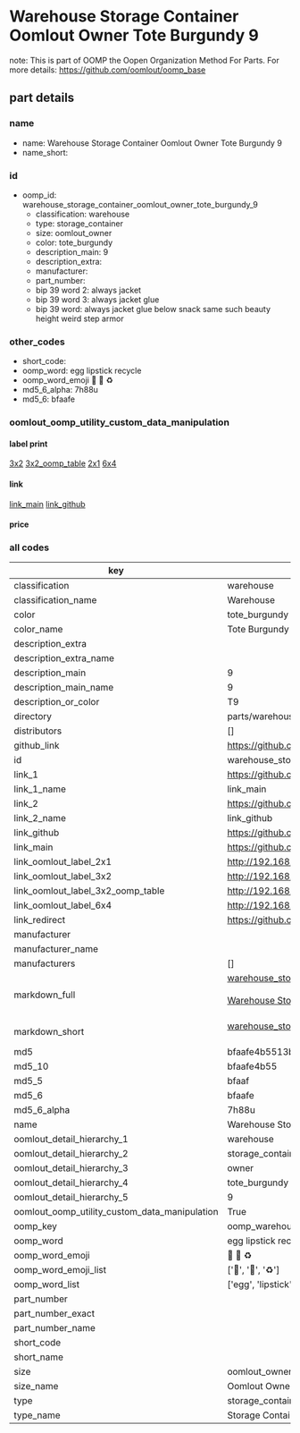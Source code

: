 # Warehouse Storage Container Oomlout Owner Tote Burgundy 9  

note: This is part of OOMP the Oopen Organization Method For Parts. For more details: https://github.com/oomlout/oomp_base

##  part details
  







### name
* name: Warehouse Storage Container Oomlout Owner Tote Burgundy 9
* name_short: 
### id
* oomp_id: warehouse_storage_container_oomlout_owner_tote_burgundy_9
  * classification: warehouse
  * type: storage_container
  * size: oomlout_owner
  * color: tote_burgundy
  * description_main: 9
  * description_extra: 
  * manufacturer: 
  * part_number: 
  * bip 39 word 2: always jacket
  * bip 39 word 3: always jacket glue
  * bip 39 word: always jacket glue below snack same such beauty height weird step armor

### other_codes
* short_code: 
* oomp_word: egg lipstick recycle
* oomp_word_emoji :egg: :lipstick: :recycle:
* md5_6_alpha: 7h88u
* md5_6: bfaafe






### oomlout_oomp_utility_custom_data_manipulation
#### label print
[3x2](http://192.168.1.245:1112/?label=oomp%207h88u)
[3x2_oomp_table](http://192.168.1.108:1112/?label=oomp%207h88u)
[2x1](http://192.168.1.242:1112/?label=oomp%207h88u)
[6x4](http://192.168.1.55:1112/?label=oomp%207h88u)    

#### link

[link_main](https://github.com/oomlout/oomlout_oomp_version_1_messy/tree/main/parts/warehouse_storage_container_oomlout_owner_tote_burgundy_9) [link_github](https://github.com/oomlout/oomlout_oomp_version_1_messy/tree/main/parts/warehouse_storage_container_oomlout_owner_tote_burgundy_9)                             

#### price







### all codes 
| key | value |  
| --- | --- |  
| classification | warehouse |  
| classification_name | Warehouse |  
| color | tote_burgundy |  
| color_name | Tote Burgundy |  
| description_extra |  |  
| description_extra_name |  |  
| description_main | 9 |  
| description_main_name | 9 |  
| description_or_color | T9 |  
| directory | parts/warehouse_storage_container_oomlout_owner_tote_burgundy_9 |  
| distributors | [] |  
| github_link | https://github.com/oomlout/oomlout_oomp_part_src/tree/main/parts/warehouse_storage_container_oomlout_owner_tote_burgundy_9 |  
| id | warehouse_storage_container_oomlout_owner_tote_burgundy_9 |  
| link_1 | https://github.com/oomlout/oomlout_oomp_version_1_messy/tree/main/parts/warehouse_storage_container_oomlout_owner_tote_burgundy_9 |  
| link_1_name | link_main |  
| link_2 | https://github.com/oomlout/oomlout_oomp_version_1_messy/tree/main/parts/warehouse_storage_container_oomlout_owner_tote_burgundy_9 |  
| link_2_name | link_github |  
| link_github | https://github.com/oomlout/oomlout_oomp_version_1_messy/tree/main/parts/warehouse_storage_container_oomlout_owner_tote_burgundy_9 |  
| link_main | https://github.com/oomlout/oomlout_oomp_version_1_messy/tree/main/parts/warehouse_storage_container_oomlout_owner_tote_burgundy_9 |  
| link_oomlout_label_2x1 | http://192.168.1.242:1112/?label=oomp%207h88u |  
| link_oomlout_label_3x2 | http://192.168.1.245:1112/?label=oomp%207h88u |  
| link_oomlout_label_3x2_oomp_table | http://192.168.1.108:1112/?label=oomp%207h88u |  
| link_oomlout_label_6x4 | http://192.168.1.55:1112/?label=oomp%207h88u |  
| link_redirect | https://github.com/oomlout/oomlout_oomp_version_1_messy/tree/main/parts/warehouse_storage_container_oomlout_owner_tote_burgundy_9 |  
| manufacturer |  |  
| manufacturer_name |  |  
| manufacturers | [] |  
| markdown_full | [warehouse_storage_container_oomlout_owner_tote_burgundy_9](none)<br>[](none)<br>[Warehouse Storage Container Oomlout Owner Tote Burgundy 9](none)<br><br> |  
| markdown_short | [warehouse_storage_container_oomlout_owner_tote_burgundy_9](none)<br><br> |  
| md5 | bfaafe4b5513bb0efbe6814cc7ddc03c |  
| md5_10 | bfaafe4b55 |  
| md5_5 | bfaaf |  
| md5_6 | bfaafe |  
| md5_6_alpha | 7h88u |  
| name | Warehouse Storage Container Oomlout Owner Tote Burgundy 9 |  
| oomlout_detail_hierarchy_1 | warehouse |  
| oomlout_detail_hierarchy_2 | storage_container |  
| oomlout_detail_hierarchy_3 | owner |  
| oomlout_detail_hierarchy_4 | tote_burgundy |  
| oomlout_detail_hierarchy_5 | 9 |  
| oomlout_oomp_utility_custom_data_manipulation | True |  
| oomp_key | oomp_warehouse_storage_container_oomlout_owner_tote_burgundy_9 |  
| oomp_word | egg lipstick recycle |  
| oomp_word_emoji | :egg: :lipstick: :recycle: |  
| oomp_word_emoji_list | [':egg:', ':lipstick:', ':recycle:'] |  
| oomp_word_list | ['egg', 'lipstick', 'recycle'] |  
| part_number |  |  
| part_number_exact |  |  
| part_number_name |  |  
| short_code |  |  
| short_name |  |  
| size | oomlout_owner |  
| size_name | Oomlout Owner |  
| type | storage_container |  
| type_name | Storage Container |  
